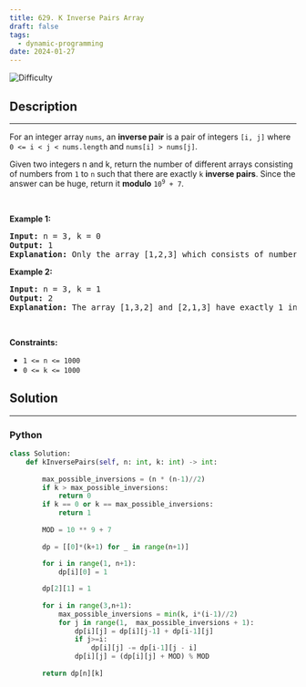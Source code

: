 ```yaml
---
title: 629. K Inverse Pairs Array
draft: false
tags: 
  - dynamic-programming
date: 2024-01-27
---
```


![Difficulty](https://img.shields.io/badge/Difficulty-Hard-blue.svg)

## Description

---
<p>For an integer array <code>nums</code>, an <strong>inverse pair</strong> is a pair of integers <code>[i, j]</code> where <code>0 &lt;= i &lt; j &lt; nums.length</code> and <code>nums[i] &gt; nums[j]</code>.</p>

<p>Given two integers n and k, return the number of different arrays consisting of numbers from <code>1</code> to <code>n</code> such that there are exactly <code>k</code> <strong>inverse pairs</strong>. Since the answer can be huge, return it <strong>modulo</strong> <code>10<sup>9</sup> + 7</code>.</p>

<p>&nbsp;</p>
<p><strong class="example">Example 1:</strong></p>

<pre>
<strong>Input:</strong> n = 3, k = 0
<strong>Output:</strong> 1
<strong>Explanation:</strong> Only the array [1,2,3] which consists of numbers from 1 to 3 has exactly 0 inverse pairs.
</pre>

<p><strong class="example">Example 2:</strong></p>

<pre>
<strong>Input:</strong> n = 3, k = 1
<strong>Output:</strong> 2
<strong>Explanation:</strong> The array [1,3,2] and [2,1,3] have exactly 1 inverse pair.
</pre>

<p>&nbsp;</p>
<p><strong>Constraints:</strong></p>

<ul>
	<li><code>1 &lt;= n &lt;= 1000</code></li>
	<li><code>0 &lt;= k &lt;= 1000</code></li>
</ul>


## Solution

---
### Python
``` py title='k-inverse-pairs-array'
class Solution:
    def kInversePairs(self, n: int, k: int) -> int:
        
        max_possible_inversions = (n * (n-1)//2)
        if k > max_possible_inversions:
            return 0
        if k == 0 or k == max_possible_inversions:
            return 1
        
        MOD = 10 ** 9 + 7
        
        dp = [[0]*(k+1) for _ in range(n+1)]
        
        for i in range(1, n+1):
            dp[i][0] = 1

        dp[2][1] = 1
        
        for i in range(3,n+1):
            max_possible_inversions = min(k, i*(i-1)//2)
            for j in range(1,  max_possible_inversions + 1):
                dp[i][j] = dp[i][j-1] + dp[i-1][j] 
                if j>=i:
                    dp[i][j] -= dp[i-1][j - i]
                dp[i][j] = (dp[i][j] + MOD) % MOD
            
        return dp[n][k]

```


